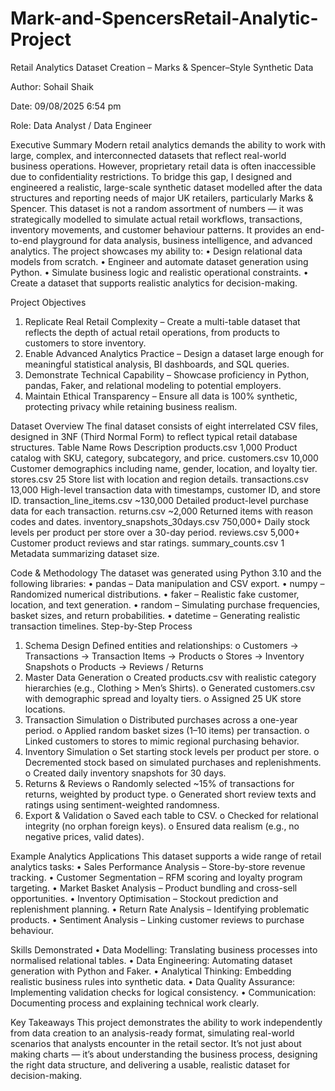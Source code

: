 # Mark-and-SpencersRetail-Analytic-Project

Retail Analytics Dataset Creation – Marks & Spencer–Style Synthetic Data

Author: Sohail Shaik 

Date:  09/08/2025 6:54 pm 

Role: Data Analyst / Data Engineer
 
Executive Summary
Modern retail analytics demands the ability to work with large, complex, and interconnected datasets that reflect real-world business operations. However, proprietary retail data is often inaccessible due to confidentiality restrictions.
To bridge this gap, I designed and engineered a realistic, large-scale synthetic dataset modelled after the data structures and reporting needs of major UK retailers, particularly Marks & Spencer.
This dataset is not a random assortment of numbers — it was strategically modelled to simulate actual retail workflows, transactions, inventory movements, and customer behaviour patterns. It provides an end-to-end playground for data analysis, business intelligence, and advanced analytics.
The project showcases my ability to:
•	Design relational data models from scratch.
•	Engineer and automate dataset generation using Python.
•	Simulate business logic and realistic operational constraints.
•	Create a dataset that supports realistic analytics for decision-making.
 
Project Objectives
1.	Replicate Real Retail Complexity – Create a multi-table dataset that reflects the depth of actual retail operations, from products to customers to store inventory.
2.	Enable Advanced Analytics Practice – Design a dataset large enough for meaningful statistical analysis, BI dashboards, and SQL queries.
3.	Demonstrate Technical Capability – Showcase proficiency in Python, pandas, Faker, and relational modeling to potential employers.
4.	Maintain Ethical Transparency – Ensure all data is 100% synthetic, protecting privacy while retaining business realism.
 
Dataset Overview
The final dataset consists of eight interrelated CSV files, designed in 3NF (Third Normal Form) to reflect typical retail database structures.
Table Name	Rows	Description
products.csv	1,000	Product catalog with SKU, category, subcategory, and price.
customers.csv	10,000	Customer demographics including name, gender, location, and loyalty tier.
stores.csv	25	Store list with location and region details.
transactions.csv	13,000	High-level transaction data with timestamps, customer ID, and store ID.
transaction_line_items.csv	~130,000	Detailed product-level purchase data for each transaction.
returns.csv	~2,000	Returned items with reason codes and dates.
inventory_snapshots_30days.csv	750,000+	Daily stock levels per product per store over a 30-day period.
reviews.csv	5,000+	Customer product reviews and star ratings.
summary_counts.csv	1	Metadata summarizing dataset size.
 
Code & Methodology
The dataset was generated using Python 3.10 and the following libraries:
•	pandas – Data manipulation and CSV export.
•	numpy – Randomized numerical distributions.
•	faker – Realistic fake customer, location, and text generation.
•	random – Simulating purchase frequencies, basket sizes, and return probabilities.
•	datetime – Generating realistic transaction timelines.
Step-by-Step Process
1.	Schema Design
Defined entities and relationships:
o	Customers → Transactions → Transaction Items → Products
o	Stores → Inventory Snapshots
o	Products → Reviews / Returns
2.	Master Data Generation
o	Created products.csv with realistic category hierarchies (e.g., Clothing > Men’s Shirts).
o	Generated customers.csv with demographic spread and loyalty tiers.
o	Assigned 25 UK store locations.
3.	Transaction Simulation
o	Distributed purchases across a one-year period.
o	Applied random basket sizes (1–10 items) per transaction.
o	Linked customers to stores to mimic regional purchasing behavior.
4.	Inventory Simulation
o	Set starting stock levels per product per store.
o	Decremented stock based on simulated purchases and replenishments.
o	Created daily inventory snapshots for 30 days.
5.	Returns & Reviews
o	Randomly selected ~15% of transactions for returns, weighted by product type.
o	Generated short review texts and ratings using sentiment-weighted randomness.
6.	Export & Validation
o	Saved each table to CSV.
o	Checked for relational integrity (no orphan foreign keys).
o	Ensured data realism (e.g., no negative prices, valid dates).
 
Example Analytics Applications
This dataset supports a wide range of retail analytics tasks:
•	Sales Performance Analysis – Store-by-store revenue tracking.
•	Customer Segmentation – RFM scoring and loyalty program targeting.
•	Market Basket Analysis – Product bundling and cross-sell opportunities.
•	Inventory Optimisation – Stockout prediction and replenishment planning.
•	Return Rate Analysis – Identifying problematic products.
•	Sentiment Analysis – Linking customer reviews to purchase behaviour.
 
Skills Demonstrated
•	Data Modelling: Translating business processes into normalised relational tables.
•	Data Engineering: Automating dataset generation with Python and Faker.
•	Analytical Thinking: Embedding realistic business rules into synthetic data.
•	Data Quality Assurance: Implementing validation checks for logical consistency.
•	Communication: Documenting process and explaining technical work clearly.
 
Key Takeaways
This project demonstrates the ability to work independently from data creation to an analysis-ready format, simulating real-world scenarios that analysts encounter in the retail sector.
It’s not just about making charts — it’s about understanding the business process, designing the right data structure, and delivering a usable, realistic dataset for decision-making.



